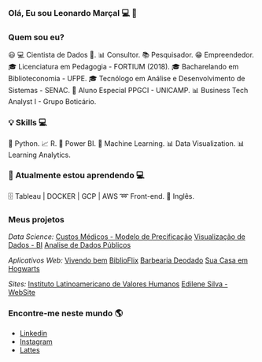 ### Olá, Eu sou Leonardo Marçal 💻 👋

### Quem sou eu?

😃 💻 Cientista de Dados 🥰.
📊 Consultor.
📚 Pesquisador.
😁 Empreendedor.
🎓 Licenciatura em Pedagogia - FORTIUM (2018).
🎓 Bacharelando em Biblioteconomia - UFPE.
🎓 Tecnólogo em Análise e Desenvolvimento de Sistemas - SENAC.
🍾 Aluno Especial PPGCI - UNICAMP.
📊 Business Tech Analyst I - Grupo Boticário. 

### 💡 Skills 💻
🐍 Python.
📈 R.
🧮 Power BI.
🔮 Machine Learning.
📊 Data Visualization.
📊 Learning Analytics.

### 🔋 Atualmente estou aprendendo  💻
🗄 Tableau | DOCKER | GCP | AWS
➿ Front-end.
🔅 Inglês.

### Meus projetos

*Data Science:*
[Custos Médicos - Modelo de Precificação](https://github.com/Leonnmarshall/Data-Science/tree/master/Aula%203)
[Visualização de Dados - BI](https://github.com/Leonnmarshall/Data-Science/tree/master/Aula2)
[Analise de Dados Públicos](https://github.com/Leonnmarshall/dataAnalytics)

*Aplicativos Web:*
[Vivendo bem](https://github.com/Leonnmarshall/app-vivendo-bem)
[BiblioFlix](https://github.com/Leonnmarshall/BiblioFlix)
[Barbearia Deodado](https://github.com/Leonnmarshall/webDeveloper)
[Sua Casa em Hogwarts](https://github.com/Leonnmarshall/CasaHogwarts-.git)

*Sites:*
[Instituto Latinoamericano de Valores Humanos](https://institutovaloreshumanos.org/)
[Edilene Silva - WebSite](https://edilenesilva.com.br)

### Encontre-me neste mundo 🌎
* [Linkedin](www.linkedin.com/in/leonnmarshall)
* [Instagram](https://www.instagram.com/data_universebr/)
* [Lattes](http://lattes.cnpq.br/2936385010552177)


